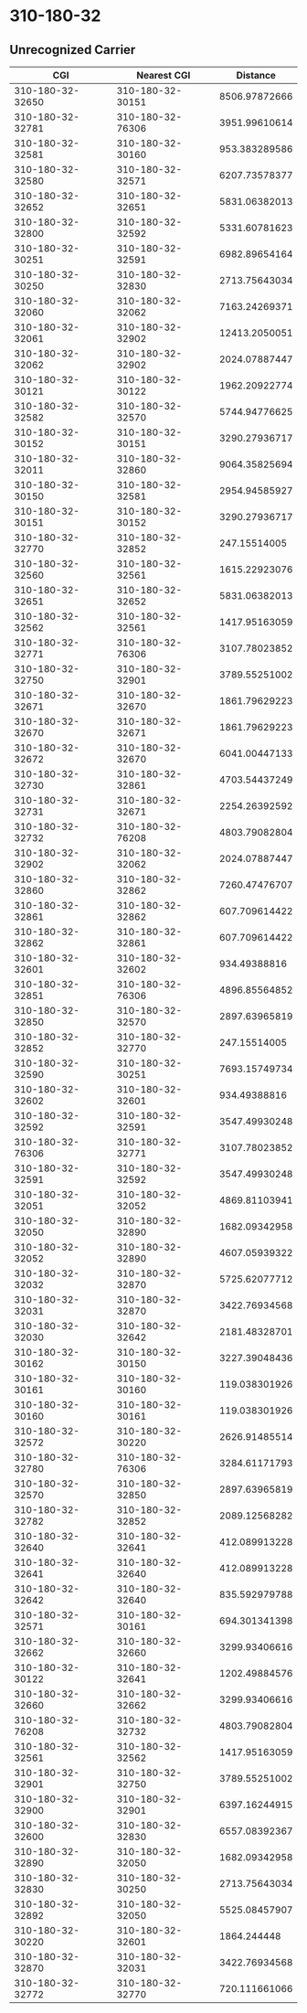 # 310-180-32
## Unrecognized Carrier


| CGI | Nearest CGI | Distance |
|-----|-------------|----------|
| 310-180-32-32650 | 310-180-32-30151 | 8506.97872666 |
| 310-180-32-32781 | 310-180-32-76306 | 3951.99610614 |
| 310-180-32-32581 | 310-180-32-30160 | 953.383289586 |
| 310-180-32-32580 | 310-180-32-32571 | 6207.73578377 |
| 310-180-32-32652 | 310-180-32-32651 | 5831.06382013 |
| 310-180-32-32800 | 310-180-32-32592 | 5331.60781623 |
| 310-180-32-30251 | 310-180-32-32591 | 6982.89654164 |
| 310-180-32-30250 | 310-180-32-32830 | 2713.75643034 |
| 310-180-32-32060 | 310-180-32-32062 | 7163.24269371 |
| 310-180-32-32061 | 310-180-32-32902 | 12413.2050051 |
| 310-180-32-32062 | 310-180-32-32902 | 2024.07887447 |
| 310-180-32-30121 | 310-180-32-30122 | 1962.20922774 |
| 310-180-32-32582 | 310-180-32-32570 | 5744.94776625 |
| 310-180-32-30152 | 310-180-32-30151 | 3290.27936717 |
| 310-180-32-32011 | 310-180-32-32860 | 9064.35825694 |
| 310-180-32-30150 | 310-180-32-32581 | 2954.94585927 |
| 310-180-32-30151 | 310-180-32-30152 | 3290.27936717 |
| 310-180-32-32770 | 310-180-32-32852 | 247.15514005 |
| 310-180-32-32560 | 310-180-32-32561 | 1615.22923076 |
| 310-180-32-32651 | 310-180-32-32652 | 5831.06382013 |
| 310-180-32-32562 | 310-180-32-32561 | 1417.95163059 |
| 310-180-32-32771 | 310-180-32-76306 | 3107.78023852 |
| 310-180-32-32750 | 310-180-32-32901 | 3789.55251002 |
| 310-180-32-32671 | 310-180-32-32670 | 1861.79629223 |
| 310-180-32-32670 | 310-180-32-32671 | 1861.79629223 |
| 310-180-32-32672 | 310-180-32-32670 | 6041.00447133 |
| 310-180-32-32730 | 310-180-32-32861 | 4703.54437249 |
| 310-180-32-32731 | 310-180-32-32671 | 2254.26392592 |
| 310-180-32-32732 | 310-180-32-76208 | 4803.79082804 |
| 310-180-32-32902 | 310-180-32-32062 | 2024.07887447 |
| 310-180-32-32860 | 310-180-32-32862 | 7260.47476707 |
| 310-180-32-32861 | 310-180-32-32862 | 607.709614422 |
| 310-180-32-32862 | 310-180-32-32861 | 607.709614422 |
| 310-180-32-32601 | 310-180-32-32602 | 934.49388816 |
| 310-180-32-32851 | 310-180-32-76306 | 4896.85564852 |
| 310-180-32-32850 | 310-180-32-32570 | 2897.63965819 |
| 310-180-32-32852 | 310-180-32-32770 | 247.15514005 |
| 310-180-32-32590 | 310-180-32-30251 | 7693.15749734 |
| 310-180-32-32602 | 310-180-32-32601 | 934.49388816 |
| 310-180-32-32592 | 310-180-32-32591 | 3547.49930248 |
| 310-180-32-76306 | 310-180-32-32771 | 3107.78023852 |
| 310-180-32-32591 | 310-180-32-32592 | 3547.49930248 |
| 310-180-32-32051 | 310-180-32-32052 | 4869.81103941 |
| 310-180-32-32050 | 310-180-32-32890 | 1682.09342958 |
| 310-180-32-32052 | 310-180-32-32890 | 4607.05939322 |
| 310-180-32-32032 | 310-180-32-32870 | 5725.62077712 |
| 310-180-32-32031 | 310-180-32-32870 | 3422.76934568 |
| 310-180-32-32030 | 310-180-32-32642 | 2181.48328701 |
| 310-180-32-30162 | 310-180-32-30150 | 3227.39048436 |
| 310-180-32-30161 | 310-180-32-30160 | 119.038301926 |
| 310-180-32-30160 | 310-180-32-30161 | 119.038301926 |
| 310-180-32-32572 | 310-180-32-30220 | 2626.91485514 |
| 310-180-32-32780 | 310-180-32-76306 | 3284.61171793 |
| 310-180-32-32570 | 310-180-32-32850 | 2897.63965819 |
| 310-180-32-32782 | 310-180-32-32852 | 2089.12568282 |
| 310-180-32-32640 | 310-180-32-32641 | 412.089913228 |
| 310-180-32-32641 | 310-180-32-32640 | 412.089913228 |
| 310-180-32-32642 | 310-180-32-32640 | 835.592979788 |
| 310-180-32-32571 | 310-180-32-30161 | 694.301341398 |
| 310-180-32-32662 | 310-180-32-32660 | 3299.93406616 |
| 310-180-32-30122 | 310-180-32-32641 | 1202.49884576 |
| 310-180-32-32660 | 310-180-32-32662 | 3299.93406616 |
| 310-180-32-76208 | 310-180-32-32732 | 4803.79082804 |
| 310-180-32-32561 | 310-180-32-32562 | 1417.95163059 |
| 310-180-32-32901 | 310-180-32-32750 | 3789.55251002 |
| 310-180-32-32900 | 310-180-32-32901 | 6397.16244915 |
| 310-180-32-32600 | 310-180-32-32830 | 6557.08392367 |
| 310-180-32-32890 | 310-180-32-32050 | 1682.09342958 |
| 310-180-32-32830 | 310-180-32-30250 | 2713.75643034 |
| 310-180-32-32892 | 310-180-32-32050 | 5525.08457907 |
| 310-180-32-30220 | 310-180-32-32601 | 1864.244448 |
| 310-180-32-32870 | 310-180-32-32031 | 3422.76934568 |
| 310-180-32-32772 | 310-180-32-32770 | 720.111661066 |
